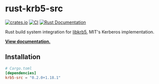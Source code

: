# rust-krb5-src

[![crates.io](https://img.shields.io/crates/v/krb5-src.svg)](https://crates.io/crates/krb5-src)
[![CI](https://github.com/MaterializeInc/rust-krb5-src/workflows/CI/badge.svg)](https://github.com/MaterializeInc/rust-krb5-src/actions?query=workflow%3ACI+branch%3Amaster)
[![Rust Documentation](https://img.shields.io/badge/api-rustdoc-blue.svg)][docs]

Rust build system integration for [libkrb5], MIT's Kerberos implementation.

**[View documentation.][docs]**

## Installation

```toml
# Cargo.toml
[dependencies]
krb5-src = "0.2.0+1.18.1"
```

[libkrb5]: https://web.mit.edu/kerberos/
[docs]: https://docs.rs/krb5-src/0.2.0+1.18.1/krb5_src
